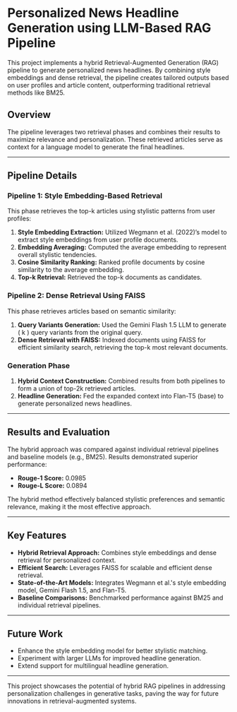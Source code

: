# Personalized News Headline Generation using LLM-Based RAG Pipeline

This project implements a hybrid Retrieval-Augmented Generation (RAG) pipeline to generate personalized news headlines. By combining style embeddings and dense retrieval, the pipeline creates tailored outputs based on user profiles and article content, outperforming traditional retrieval methods like BM25.

## Overview  
The pipeline leverages two retrieval phases and combines their results to maximize relevance and personalization. These retrieved articles serve as context for a language model to generate the final headlines.

---

## Pipeline Details  

### **Pipeline 1: Style Embedding-Based Retrieval**  
This phase retrieves the top-k articles using stylistic patterns from user profiles:  
1. **Style Embedding Extraction:** Utilized Wegmann et al. (2022)’s model to extract style embeddings from user profile documents.  
2. **Embedding Averaging:** Computed the average embedding to represent overall stylistic tendencies.  
3. **Cosine Similarity Ranking:** Ranked profile documents by cosine similarity to the average embedding.  
4. **Top-k Retrieval:** Retrieved the top-k documents as candidates.

### **Pipeline 2: Dense Retrieval Using FAISS**  
This phase retrieves articles based on semantic similarity:  
1. **Query Variants Generation:** Used the Gemini Flash 1.5 LLM to generate \( k \) query variants from the original query.  
2. **Dense Retrieval with FAISS:** Indexed documents using FAISS for efficient similarity search, retrieving the top-k most relevant documents.

### **Generation Phase**  
1. **Hybrid Context Construction:** Combined results from both pipelines to form a union of top-2k retrieved articles.  
2. **Headline Generation:** Fed the expanded context into Flan-T5 (base) to generate personalized news headlines.

---

## Results and Evaluation  
The hybrid approach was compared against individual retrieval pipelines and baseline models (e.g., BM25). Results demonstrated superior performance:  
- **Rouge-1 Score:** 0.0985  
- **Rouge-L Score:** 0.0894  

The hybrid method effectively balanced stylistic preferences and semantic relevance, making it the most effective approach.

---

## Key Features  
- **Hybrid Retrieval Approach:** Combines style embeddings and dense retrieval for personalized context.  
- **Efficient Search:** Leverages FAISS for scalable and efficient dense retrieval.  
- **State-of-the-Art Models:** Integrates Wegmann et al.'s style embedding model, Gemini Flash 1.5, and Flan-T5.  
- **Baseline Comparisons:** Benchmarked performance against BM25 and individual retrieval pipelines.

---

## Future Work  
- Enhance the style embedding model for better stylistic matching.  
- Experiment with larger LLMs for improved headline generation.  
- Extend support for multilingual headline generation.

---

This project showcases the potential of hybrid RAG pipelines in addressing personalization challenges in generative tasks, paving the way for future innovations in retrieval-augmented systems.
